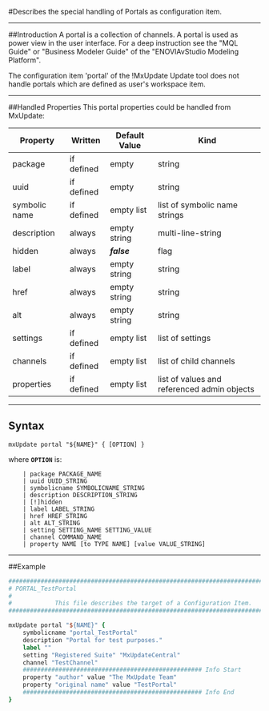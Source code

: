 <!--
 *
 *  This file is part of MxUpdate <http://www.mxupdate.org>.
 *
 *  MxUpdate is a deployment tool for a PLM platform to handle
 *  administration objects as single update files (configuration item).
 *
 *  Copyright (C) 2008-2016 The MxUpdate Team
 *
 *  The Manual of MxUpdate is licensed under a CC BY-NC-SA 4.0 license
 *  (Creative Commons Attribution-NonCommercial-ShareAlike 4.0 
 *  International 4.0 license).
 *
 *  You should have received a copy of the license along with this
 *  work. If not, see <http://creativecommons.org/licenses/by-nc-sa/4.0/>.
 *
-->

#Describes the special handling of Portals as configuration item.

----
##Introduction
A portal is a collection of channels. A portal is used as power view in the
user interface. For a deep instruction see the "MQL Guide" or "Business Modeler
Guide" of the "ENOVIAvStudio Modeling Platform".

The configuration item 'portal' of the !MxUpdate Update tool does not handle
portals which are defined as user's workspace item.

----
##Handled Properties
This portal properties could be handled from MxUpdate:

Property      | Written       | Default Value | Kind
--------------|---------------|---------------|----
package       | if defined    | empty         | string
uuid          | if defined    | empty         | string
symbolic name | if defined    | empty list    | list of symbolic name strings
description   | always        | empty string  | multi-line-string
hidden        | always        | ***false***   | flag
label         | always        | empty string  | string
href          | always        | empty string  | string
alt           | always        | empty string  | string
settings      | if defined    | empty list    | list of settings
channels      | if defined    | empty list    | list of child channels
properties    | if defined    | empty list    | list of values and referenced admin objects

----
## Syntax
```
mxUpdate portal "${NAME}" { [OPTION] }
```
where **`OPTION`** is:
```
    | package PACKAGE_NAME
    | uuid UUID_STRING
    | symbolicname SYMBOLICNAME_STRING
    | description DESCRIPTION_STRING
    | [!]hidden
    | label LABEL_STRING
    | href HREF_STRING
    | alt ALT_STRING
    | setting SETTING_NAME SETTING_VALUE
    | channel COMMAND_NAME
    | property NAME [to TYPE NAME] [value VALUE_STRING]
```

----
##Example
```tcl
################################################################################
# PORTAL_TestPortal
#
#            This file describes the target of a Configuration Item.
################################################################################

mxUpdate portal "${NAME}" {
    symbolicname "portal_TestPortal"
    description "Portal for test purposes."
    label ""
    setting "Registered Suite" "MxUpdateCentral"
    channel "TestChannel"
    ################################################## Info Start
    property "author" value "The MxUpdate Team"
    property "original name" value "TestPortal"
    ################################################## Info End
}
```